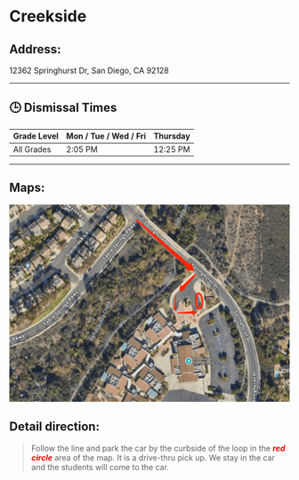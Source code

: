 # Creekside

## Address: 
12362 Springhurst Dr, San Diego, CA 92128

---

## 🕒 Dismissal Times

| Grade Level     | Mon / Tue / Wed / Fri | Thursday  |
|-----------------|-----------------------|-----------|
| All Grades      | 2:05 PM               | 12:25 PM  |

---

## Maps:
![Creekside Map](Creekside.png)

## Detail direction:

> Follow the line and park the car by the curbside of the loop  in the <span style="color:red">***red circle***</span> area of the map. It is a drive-thru pick up. We stay in the car and the students will come to the car.